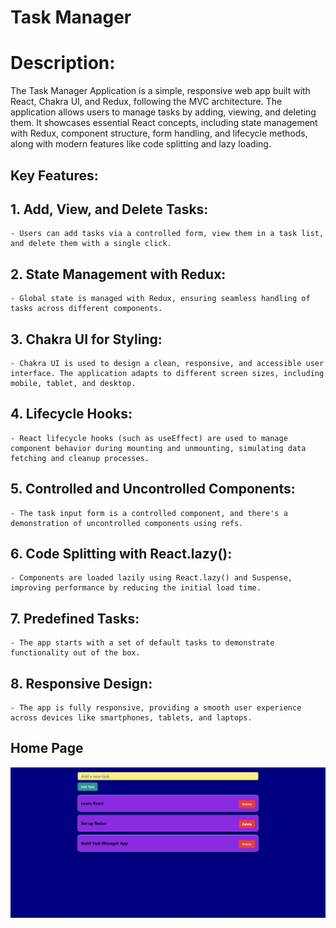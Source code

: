 # Task Manager

# Description:

The Task Manager Application is a simple, responsive web app built with React, Chakra UI, and Redux, following the MVC architecture. The application allows users to manage tasks by adding, viewing, and deleting them. It showcases essential React concepts, including state management with Redux, component structure, form handling, and lifecycle methods, along with modern features like code splitting and lazy loading.

## Key Features:

## 1. Add, View, and Delete Tasks:

    - Users can add tasks via a controlled form, view them in a task list, and delete them with a single click.

## 2. State Management with Redux:

    - Global state is managed with Redux, ensuring seamless handling of tasks across different components.

## 3. Chakra UI for Styling:

    - Chakra UI is used to design a clean, responsive, and accessible user interface. The application adapts to different screen sizes, including mobile, tablet, and desktop.

## 4. Lifecycle Hooks:

    - React lifecycle hooks (such as useEffect) are used to manage component behavior during mounting and unmounting, simulating data fetching and cleanup processes.

## 5. Controlled and Uncontrolled Components:

    - The task input form is a controlled component, and there's a demonstration of uncontrolled components using refs.

## 6. Code Splitting with React.lazy():

    - Components are loaded lazily using React.lazy() and Suspense, improving performance by reducing the initial load time.

## 7. Predefined Tasks:

    - The app starts with a set of default tasks to demonstrate functionality out of the box.

## 8. Responsive Design:

    - The app is fully responsive, providing a smooth user experience across devices like smartphones, tablets, and laptops.

## Home Page

![App Screenshot](./src/assets/taskmanager.png)

